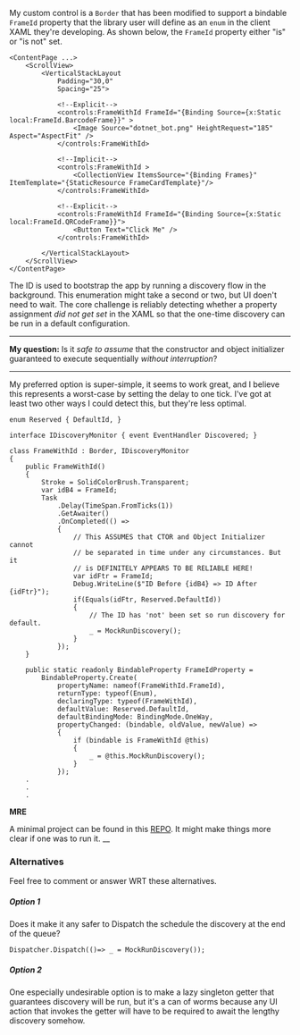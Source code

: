 My custom control is a `Border` that has been modified to support a bindable `FrameId` property that the library user will define as an `enum` in the client XAML they're developing. As shown below, the `FrameId` property either "is" or "is not" set.

```xaml
<ContentPage ...>
    <ScrollView>
        <VerticalStackLayout
            Padding="30,0"
            Spacing="25">

            <!--Explicit-->
            <controls:FrameWithId FrameId="{Binding Source={x:Static local:FrameId.BarcodeFrame}}" >                
                <Image Source="dotnet_bot.png" HeightRequest="185"  Aspect="AspectFit" />
            </controls:FrameWithId>
            
            <!--Implicit-->
            <controls:FrameWithId >
                <CollectionView ItemsSource="{Binding Frames}" ItemTemplate="{StaticResource FrameCardTemplate}"/>
            </controls:FrameWithId>
                        
            <!--Explicit-->
            <controls:FrameWithId FrameId="{Binding Source={x:Static local:FrameId.QRCodeFrame}}">
                <Button Text="Click Me" />
            </controls:FrameWithId>

        </VerticalStackLayout>
    </ScrollView>  
</ContentPage> 
```

The ID is used to bootstrap the app by running a discovery flow in the background. This enumeration might take a second or two, but UI doen't need to wait. The core challenge is reliably detecting whether a property assignment _did not get set_ in the XAML so that the one-time discovery can be run in a default configuration.

___

**My question:** Is it _safe to assume_ that the constructor and object initializer guaranteed to execute sequentially _without interruption_? 
___

My preferred option is super-simple, it seems to work great, and I believe this represents a worst-case by setting the delay to one tick. I've got at least two other ways I could detect this, but they're less optimal.

```
enum Reserved { DefaultId, }

interface IDiscoveryMonitor { event EventHandler Discovered; }

class FrameWithId : Border, IDiscoveryMonitor
{
    public FrameWithId()
    {
        Stroke = SolidColorBrush.Transparent;
        var idB4 = FrameId;
        Task
            .Delay(TimeSpan.FromTicks(1))
            .GetAwaiter()
            .OnCompleted(() =>
            {
                // This ASSUMES that CTOR and Object Initializer cannot
                // be separated in time under any circumstances. But it
                // is DEFINITELY APPEARS TO BE RELIABLE HERE!
                var idFtr = FrameId;
                Debug.WriteLine($"ID Before {idB4} => ID After {idFtr}");
                if(Equals(idFtr, Reserved.DefaultId))
                {
                    // The ID has 'not' been set so run discovery for default.
                    _ = MockRunDiscovery();
                }
            });
    }

    public static readonly BindableProperty FrameIdProperty =
        BindableProperty.Create(
            propertyName: nameof(FrameWithId.FrameId),
            returnType: typeof(Enum),
            declaringType: typeof(FrameWithId),
            defaultValue: Reserved.DefaultId,
            defaultBindingMode: BindingMode.OneWay,
            propertyChanged: (bindable, oldValue, newValue) =>
            {
                if (bindable is FrameWithId @this)
                {
                    _ = @this.MockRunDiscovery();
                }
            });
    .
    .
    .
```
**MRE**

A minimal project can be found in this [REPO](https://github.com/IVSoftware/frame-with-id.git). It might make things more clear if one was to run it.
__

### Alternatives

Feel free to comment or answer WRT these alternatives.

##### Option 1

Does it make it any safer to Dispatch the schedule the discovery at the end of the queue?

`Dispatcher.Dispatch(()=> _ = MockRunDiscovery());`


##### Option 2 

One especially undesirable option is to make a lazy singleton getter that guarantees discovery will be run, but it's a can of worms because any UI action that invokes the getter will have to be required to await the lengthy discovery somehow.




